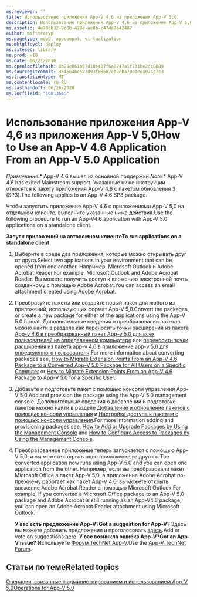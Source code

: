 ```yaml
---
ms.reviewer: ''
title: Использование приложения App-V 4,6 из приложения App-V 5,0
description: Использование приложения App-V 4,6 из приложения App-V 5,0
ms.assetid: 4e78cb32-9c8b-478e-ae8b-c474a7e42487
author: msfttracyp
ms.pagetype: mdop, appcompat, virtualization
ms.mktglfcycl: deploy
ms.sitesec: library
ms.prod: w10
ms.date: 06/21/2016
ms.openlocfilehash: 8b29e861b97d18e427f6a8247a1f731be2dc0889
ms.sourcegitcommit: 354664bc527d93f80687cd2eba70d1eea024c7c3
ms.translationtype: MT
ms.contentlocale: ru-RU
ms.lasthandoff: 06/26/2020
ms.locfileid: "10813645"
---
```

# <span data-ttu-id="4b4a6-103">Использование приложения App-V 4,6 из приложения App-V 5,0</span><span class="sxs-lookup"><span data-stu-id="4b4a6-103">How to Use an App-V 4.6 Application From an App-V 5.0 Application</span></span>

<span data-ttu-id="4b4a6-104">*Примечание:*\* App-V 4,6 вышел из основной поддержки.</span><span class="sxs-lookup"><span data-stu-id="4b4a6-104">*Note:*\* App-V 4.6 has exited Mainstream support.</span></span> <span data-ttu-id="4b4a6-105">Указанные ниже инструкции относятся к пакету приложения App-V 4,6 с пакетом обновления 3 (SP3).</span><span class="sxs-lookup"><span data-stu-id="4b4a6-105">The following applies to an App-V 4.6 SP3 package.</span></span>

<span data-ttu-id="4b4a6-106">Чтобы запустить приложение App-V 4.6 с приложениями App-V 5,0 на отдельном клиенте, выполните указанные ниже действия.</span><span class="sxs-lookup"><span data-stu-id="4b4a6-106">Use the following procedure to run an App-V4.6 application with App-V 5.0 applications on a standalone client.</span></span>

**<span data-ttu-id="4b4a6-107">Запуск приложений на автономном клиенте</span><span class="sxs-lookup"><span data-stu-id="4b4a6-107">To run applications on a standalone client</span></span>**

1.  <span data-ttu-id="4b4a6-108">Выберите в среде два приложения, которые можно открывать друг от друга.</span><span class="sxs-lookup"><span data-stu-id="4b4a6-108">Select two applications in your environment that can be opened from one another.</span></span> <span data-ttu-id="4b4a6-109">Например, Microsoft Outlook и Adobe Acrobat Reader.</span><span class="sxs-lookup"><span data-stu-id="4b4a6-109">For example, Microsoft Outlook and Adobe Acrobat Reader.</span></span> <span data-ttu-id="4b4a6-110">Вы можете получить доступ к вложению электронной почты, созданному с помощью Adobe Acrobat.</span><span class="sxs-lookup"><span data-stu-id="4b4a6-110">You can access an email attachment created using Adobe Acrobat.</span></span>

2.  <span data-ttu-id="4b4a6-111">Преобразуйте пакеты или создайте новый пакет для любого из приложений, использующих формат App-V 5,0.</span><span class="sxs-lookup"><span data-stu-id="4b4a6-111">Convert the packages, or create a new package for either of the applications using the App-V 5.0 format.</span></span> <span data-ttu-id="4b4a6-112">Дополнительные сведения о преобразовании пакетов можно найти в разделе [как переносить точки расширения из пакета App-v 4,6 в преобразованный пакет App-v 5,0 для всех пользователей на определенном компьютере](how-to-migrate-extension-points-from-an-app-v-46-package-to-a-converted-app-v-50-package-for-all-users-on-a-specific-computer.md) или [переносить точки расширения из пакета app-v 4,6 в приложение app-v 5,0 для определенного пользователя](how-to-migrate-extension-points-from-an-app-v-46-package-to-app-v-50-for-a-specific-user.md).</span><span class="sxs-lookup"><span data-stu-id="4b4a6-112">For more information about converting packages see, [How to Migrate Extension Points From an App-V 4.6 Package to a Converted App-V 5.0 Package for All Users on a Specific Computer](how-to-migrate-extension-points-from-an-app-v-46-package-to-a-converted-app-v-50-package-for-all-users-on-a-specific-computer.md) or [How to Migrate Extension Points From an App-V 4.6 Package to App-V 5.0 for a Specific User](how-to-migrate-extension-points-from-an-app-v-46-package-to-app-v-50-for-a-specific-user.md).</span></span>

3.  <span data-ttu-id="4b4a6-113">Добавьте и подготовьте пакет с помощью консоли управления App-V 5,0.</span><span class="sxs-lookup"><span data-stu-id="4b4a6-113">Add and provision the package using the App-V 5.0 management console.</span></span> <span data-ttu-id="4b4a6-114">Дополнительные сведения о добавлении и подготовке пакетов можно найти в разделе [Добавление и обновление пакетов с помощью консоли управления](how-to-add-or-upgrade-packages-by-using-the-management-console-beta-gb18030.md) и [Настройка доступа к пакетам с помощью консоли управления](how-to-configure-access-to-packages-by-using-the-management-console-50.md).</span><span class="sxs-lookup"><span data-stu-id="4b4a6-114">For more information adding and provisioning packages see, [How to Add or Upgrade Packages by Using the Management Console](how-to-add-or-upgrade-packages-by-using-the-management-console-beta-gb18030.md) and [How to Configure Access to Packages by Using the Management Console](how-to-configure-access-to-packages-by-using-the-management-console-50.md).</span></span>

4.  <span data-ttu-id="4b4a6-115">Преобразованное приложение теперь запускается с помощью App-V 5,0, и вы можете открыть одно приложение из другого.</span><span class="sxs-lookup"><span data-stu-id="4b4a6-115">The converted application now runs using App-V 5.0 and you can open one application from the other.</span></span> <span data-ttu-id="4b4a6-116">Например, если вы преобразовали пакет Microsoft Office в пакет App-V 5,0, а приложение Adobe Acrobat по-прежнему работает как пакет App-V 4.6, вы можете открыть вложение Adobe Acrobat Reader с помощью Microsoft Outlook.</span><span class="sxs-lookup"><span data-stu-id="4b4a6-116">For example, if you converted a Microsoft Office package to an App-V 5.0 package and Adobe Acrobat is still running as an App-V4.6 package, you can open an Adobe Acrobat Reader attachment using Microsoft Outlook.</span></span>

    <span data-ttu-id="4b4a6-117">**У вас есть предложение App-V**?</span><span class="sxs-lookup"><span data-stu-id="4b4a6-117">**Got a suggestion for App-V**?</span></span> <span data-ttu-id="4b4a6-118">Здесь вы можете добавить предложения и проголосовать [здесь](http://appv.uservoice.com/forums/280448-microsoft-application-virtualization).</span><span class="sxs-lookup"><span data-stu-id="4b4a6-118">Add or vote on suggestions [here](http://appv.uservoice.com/forums/280448-microsoft-application-virtualization).</span></span> **<span data-ttu-id="4b4a6-119">У вас возникла ошибка App-V?</span><span class="sxs-lookup"><span data-stu-id="4b4a6-119">Got an App-V issue?</span></span>** <span data-ttu-id="4b4a6-120">Используйте [Форум TechNet App-V](https://social.technet.microsoft.com/Forums/home?forum=mdopappv).</span><span class="sxs-lookup"><span data-stu-id="4b4a6-120">Use the [App-V TechNet Forum](https://social.technet.microsoft.com/Forums/home?forum=mdopappv).</span></span>

## <span data-ttu-id="4b4a6-121">Статьи по теме</span><span class="sxs-lookup"><span data-stu-id="4b4a6-121">Related topics</span></span>


[<span data-ttu-id="4b4a6-122">Операции, связанные с администрированием и использованием App-V 5.0</span><span class="sxs-lookup"><span data-stu-id="4b4a6-122">Operations for App-V 5.0</span></span>](operations-for-app-v-50.md)

 

 








